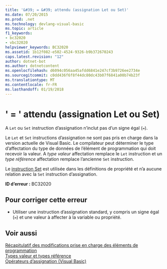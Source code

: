 ```yaml
---
title: '&#39; = &#39; attendu (assignation Let ou Set)'
ms.date: 07/20/2015
ms.prod: .net
ms.technology: devlang-visual-basic
ms.topic: article
f1_keywords:
- bc32020
- vbc32020
helpviewer_keywords: BC32020
ms.assetid: 1b12f082-e502-4524-9326-b9b372670243
caps.latest.revision: "12"
author: dotnet-bot
ms.author: dotnetcontent
ms.openlocfilehash: d6094c056aa45afdd6841e247cf3b9726ee2734e
ms.sourcegitcommit: c0dd436f6f8f44dc80dc43b07f6841a00b74b23f
ms.translationtype: MT
ms.contentlocale: fr-FR
ms.lasthandoff: 01/19/2018
---
```

# <a name="3939-expected-let-or-set-assignment"></a>&#39; = &#39; attendu (assignation Let ou Set)
A `Let` ou `Set` instruction d’assignation n’inclut pas d’un signe égal (`=`).  
  
 Le `Let` et `Set` instructions d’assignation ne sont pas pris en charge dans la version actuelle de Visual Basic. Le compilateur peut déterminer le type d’affectation du type de données de l’élément de programmation qui doit recevoir la valeur. A *type valeur* affectation remplace le `Let` instruction et un *type référence* affectation remplace l’ancienne `Set` instruction.  
  
 Le [instruction Set](../../visual-basic/language-reference/statements/set-statement.md) est utilisée dans les définitions de propriété et n’a aucune relation avec la `Set` instruction d’assignation.  
  
 **ID d’erreur :** BC32020  
  
## <a name="to-correct-this-error"></a>Pour corriger cette erreur  
  
-   Utiliser une instruction d’assignation standard, y compris un signe égal (`=`) et une valeur à affecter à la variable ou propriété.  
  
## <a name="see-also"></a>Voir aussi  
 [Récapitulatif des modifications prise en charge des éléments de programmation](http://msdn.microsoft.com/library/0483590a-6309-449c-a2fa-effa26a03b95)  
 [Types valeur et types référence](../../visual-basic/programming-guide/language-features/data-types/value-types-and-reference-types.md)  
 [Opérateurs d’assignation (Visual Basic)](~/docs/visual-basic/language-reference/operators/assignment-operators.md)
